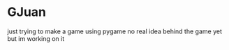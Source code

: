 # GJuan
just trying to make a game using pygame no real idea behind the game yet but im working on it 
